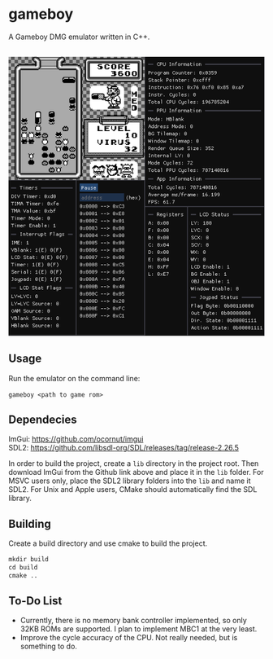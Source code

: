 # gameboy

A Gameboy DMG emulator written in C++.
</br>
</br>

<p align="center">
  <img src="https://github.com/siddha20/gameboy/blob/main/docs/gifs/demo.gif" />
</p>

## Usage
Run the emulator on the command line: 

`gameboy <path to game rom>`

## Dependecies
ImGui: https://github.com/ocornut/imgui \
SDL2: https://github.com/libsdl-org/SDL/releases/tag/release-2.26.5

In order to build the project, create a `lib` directory in the project root. Then download ImGui from the Github link above and place it in the `lib` folder. 
For MSVC users only, place the SDL2 library folders into the `lib` and name it SDL2. For Unix and Apple users, CMake should automatically find the SDL library.

## Building
Create a build directory and use cmake to build the project.

```
mkdir build
cd build
cmake ..
```

## To-Do List
- Currently, there is no memory bank controller implemented, so only 32KB ROMs are supported. I plan to implement MBC1 at the very least.
- Improve the cycle accuracy of the CPU. Not really needed, but is something to do.
